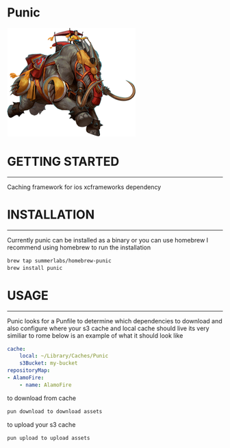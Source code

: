 # Punic

![elephant](assets/elephant_2.png) 

# GETTING STARTED
---
Caching framework for ios xcframeworks dependency

# INSTALLATION
---
Currently punic can be installed as a binary or you can use homebrew I recommend using homebrew to run the installation
```bash
brew tap summerlabs/homebrew-punic
brew install punic
```

# USAGE
---
Punic looks for a Punfile to determine which dependencies to download and also configure where your s3 cache and local cache should live
its very similiar to rome below is an example of what it should look like
```yaml
cache:
    local: ~/Library/Caches/Punic
    s3Bucket: my-bucket
repositoryMap:
- AlamoFire:
    - name: AlamoFire
```
to download from cache
```bash
pun download to download assets 
```
to upload your s3 cache
```bash
pun upload to upload assets 
```



